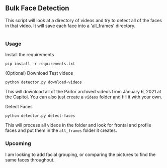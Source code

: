 ## Bulk Face Detection

This script will look at a directory of videos and try to detect all of the faces in that video. It will save each face into a 'all_frames' directory. 

#

### Usage

Install the requirements

```
pip install -r requirements.txt
```

(Optional) Download Test videos
```
python detector.py download-videos
```
This will download all of the Parlor archived videos from January 6, 2021 at the Capitol. You can also just create a `videos` folder and fill it with your own.

Detect Faces
```
python detector.py detect-faces
```

This will process all videos in the folder and look for frontal and profile faces and put them in the `all_frames` folder it creates.

### Upcoming

I am looking to add facial grouping, or comparing the pictures to find the same faces throughout.
